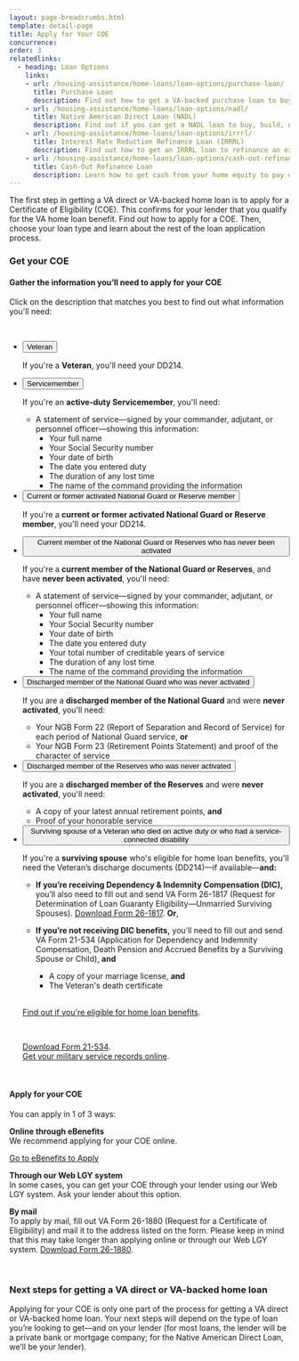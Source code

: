 ```yaml
---
layout: page-breadcrumbs.html
template: detail-page
title: Apply for Your COE
concurrence: 
order: 3
relatedlinks:
  - heading: Loan Options
    links:
    - url: /housing-assistance/home-loans/loan-options/purchase-loan/
      title: Purchase Loan 
      description: Find out how to get a VA-backed purchase loan to buy a home. 
    - url: /housing-assistance/home-loans/loan-options/nadl/
      title: Native American Direct Loan (NADL) 
      description: Find out if you can get a NADL loan to buy, build, or improve a home on Federal Trust Land. 
    - url: /housing-assistance/home-loans/loan-options/irrrl/
      title: Interest Rate Reduction Refinance Loan (IRRRL) 
      description: Find out how to get an IRRRL loan to refinance an existing loan. 
    - url: /housing-assistance/home-loans/loan-options/cash-out-refinance/
      title: Cash-Out Refinance Loan
      description: Learn how to get cash from your home equity to pay off debts, pay for school, or take care of other needs. 
---
```


<div class="va-introtext">

The first step in getting a VA direct or VA-backed home loan is to apply for a Certificate of Eligibility (COE). This confirms for your lender that you qualify for the VA home loan benefit. Find out how to apply for a COE. Then, choose your loan type and learn about the rest of the loan application process. 

</div>

### Get your COE

#### Gather the information you’ll need to apply for your COE

Click on the description that matches you best to find out what information you'll need:

<br>

<div class="usa-accordion">
<ul class="usa-unstyled-list">
<li>
<button class="usa-button-unstyled usa-accordion-button" aria-controls="apply-coe-veteran">Veteran</button>
<div id="apply-coe-veteran" class="usa-accordion-content">

If you're a **Veteran**, you'll need your DD214.

</div>
</li>
<li>
<button class="usa-button-unstyled usa-accordion-button" aria-controls="apply-coe-active-duty">Servicemember</button>
<div id="apply-coe-active-duty" class="usa-accordion-content">

If you're an **active-duty Servicemember**, you'll need:

- A statement of service—signed by your commander, adjutant, or personnel officer—showing this information:
  - Your full name
  - Your Social Security number
  - Your date of birth
  - The date you entered duty
  - The duration of any lost time
  - The name of the command providing the information

</div>
</li>
<li>
<button class="usa-button-unstyled usa-accordion-button" aria-controls="apply-coe-activated">Current or former activated National Guard or Reserve member</button>
<div id="apply-coe-activated" class="usa-accordion-content">

If you're a **current or former activated National Guard or Reserve member**, you'll need your DD214.

</div>
</li>
<li>
<button class="usa-button-unstyled usa-accordion-button" aria-controls="apply-coe-not-activated">Current member of the National Guard or Reserves who has never been activated</button>
<div id="apply-coe-not-activated" class="usa-accordion-content">

If you're a **current member of the National Guard or Reserves**, and have **never been activated**, you'll need:

- A statement of service—signed by your commander, adjutant, or personnel officer—showing this information:
  - Your full name
  - Your Social Security number
  - Your date of birth
  - The date you entered duty
  - Your total number of creditable years of service
  - The duration of any lost time
  - The name of the command providing the information

</div>
</li>
<li>
<button class="usa-button-unstyled usa-accordion-button" aria-controls="apply-coe-discharged-ng">Discharged member of the National Guard who was never activated</button>
<div id="apply-coe-discharged-ng" class="usa-accordion-content">

If you are a **discharged member of the National Guard** and were **never activated**, you'll need:

- Your NGB Form 22 (Report of Separation and Record of Service) for each period of National Guard service, **or**
- Your NGB Form 23 (Retirement Points Statement) and proof of the character of service

</div>
</li>
<li>
<button class="usa-button-unstyled usa-accordion-button" aria-controls="apply-coe-discharged-reserves">Discharged member of the Reserves who was never activated</button>
<div id="apply-coe-discharged-reserves" class="usa-accordion-content">

If you are a **discharged member of the Reserves** and were **never activated**, you'll need:

- A copy of your latest annual retirement points, **and**
- Proof of your honorable service

</div>
</li>
<li>
<button class="usa-button-unstyled usa-accordion-button" aria-controls="apply-coe-survivor">Surviving spouse of a Veteran who died on active duty or who had a service-connected disability</button>
<div id="apply-coe-survivor" class="usa-accordion-content">

If you're a **surviving spouse** who's eligible for home loan benefits, you'll need the Veteran’s discharge documents (DD214)—if available—**and:**

- **If you’re receiving Dependency &amp; Indemnity Compensation (DIC),** you’ll also need to fill out and send VA Form 26-1817 (Request for Determination of Loan Guaranty Eligibility—Unmarried Surviving Spouses). [Download Form 26-1817](http://www.vba.va.gov/pubs/forms/VBA-26-1817-ARE.pdf). **Or**,
- **If you’re not receiving DIC benefits,** you’ll need to fill out and send VA Form 21-534 (Application for Dependency and Indemnity Compensation, Death Pension and Accrued Benefits by a Surviving Spouse or Child), **and**
  - A copy of your marriage license, **and**
  - The Veteran's death certificate
  
  <br>
  
 [Find out if you're eligible for home loan benefits](/housing-assistance/home-loans/eligibility/). 
 
  <br>
  
  [Download Form 21-534](http://www.vba.va.gov/pubs/forms/VBA-21-534-ARE.pdf). <br>
  [Get your military service records online](http://www.archives.gov/veterans/military-service-records/).

</div>
</li>
</ul>
</div>

<!-- </li>

<li class="process-step list-two"> -->

<br>

#### Apply for your COE

You can apply in 1 of 3 ways:

**Online through eBenefits** <br>
We recommend applying for your COE online.

<a class="usa-button-primary va-button-primary" href="https://www.ebenefits.va.gov/ebenefits/about/feature?feature=cert-of-eligibility-home-loan">Go to eBenefits to Apply</a>

**Through our Web LGY system** <br>
In some cases, you can get your COE through your lender using our Web LGY system. Ask your lender about this option.

**By mail** <br>
To apply by mail, fill out VA Form 26-1880 (Request for a Certificate of Eligibility) and mail it to the address listed on the form. Please keep in mind that this may take longer than applying online or through our Web LGY system. [Download Form 26-1880](http://www.vba.va.gov/pubs/forms/vba-26-1880-are.pdf).


<!-- </li>
</ol> -->

<br>

### Next steps for getting a VA direct or VA-backed home loan

Applying for your COE is only one part of the process for getting a VA direct or VA-backed home loan. Your next steps will depend on the type of loan you’re looking to get—and on your lender (for most loans, the lender will be a private bank or mortgage company; for the Native American Direct Loan, we’ll be your lender).

<script src="https://standards.usa.gov/assets/js/vendor/uswds.min.js" type="text/javascript"></script>

<!--- TODO: find a proper place to import USWDS JS for static pages -->
